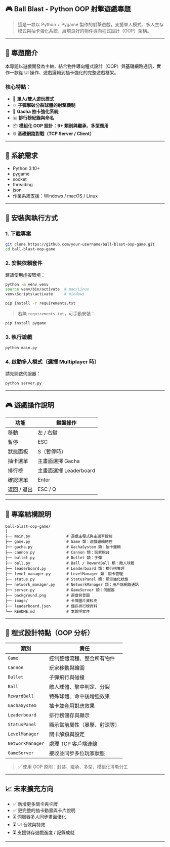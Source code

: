 
## 🎮 Ball Blast - Python OOP 射擊遊戲專題

> 這是一款以 Python + Pygame 製作的射擊遊戲，支援單人模式、多人生存模式與抽卡強化系統，展現良好的物件導向程式設計（OOP）架構。

----

## 🧠 專題簡介

本專題以遊戲開發為主軸，結合物件導向程式設計（OOP）與基礎網路通訊，實作一款從 UI 操作、遊戲邏輯到抽卡強化的完整遊戲框架。

### 核心特點：

- 🎯 **單人/雙人遊玩模式**
- 💥 **子彈擊破分裂球體的射擊機制**
- 🌟 **Gacha 抽卡強化系統**
- 📊 **排行榜紀錄與命名**
- 📦 **模組化 OOP 設計：9+ 類別與繼承、多型應用**
- 🌐 **基礎網路對戰（TCP Server / Client）**

----

## 🧩 系統需求

- Python 3.10+
- pygame
- socket
- threading
- json
- 作業系統支援：Windows / macOS / Linux

---

## 🚀 安裝與執行方式

### 1. 下載專案
```bash
git clone https://github.com/your-username/ball-blast-oop-game.git
cd ball-blast-oop-game
```

### 2. 安裝依賴套件
建議使用虛擬環境：
```bash
python -m venv venv
source venv/bin/activate  # mac/Linux
venv\Scripts\activate     # Windows

pip install -r requirements.txt
```

> 若無 `requirements.txt`，可手動安裝：
```bash
pip install pygame
```

### 3. 執行遊戲
```bash
python main.py
```

### 4. 啟動多人模式（選擇 Multiplayer 時）

請先開啟伺服器：
```bash
python server.py
```

---

## 🎮 遊戲操作說明

| 功能        | 鍵盤操作     |
|-------------|--------------|
| 移動        | 左 / 右鍵    |
| 暫停        | ESC          |
| 狀態面板    | S（暫停時）  |
| 抽卡選單    | 主畫面選擇 Gacha |
| 排行榜      | 主畫面選擇 Leaderboard |
| 確認選單    | Enter        |
| 返回 / 退出 | ESC / Q      |

---

## 🧱 專案結構說明

```
ball-blast-oop-game/
│
├── main.py                # 遊戲主程式與主選單控制
├── game.py                # Game 類：遊戲邏輯總控
├── gacha.py               # GachaSystem 類：抽卡邏輯
├── cannon.py              # Cannon 類：玩家砲台
├── bullet.py              # Bullet 類：子彈
├── ball.py                # Ball / RewardBall 類：敵人球體
├── leaderboard.py         # Leaderboard 類：排行榜管理
├── level_manager.py       # LevelManager 類：關卡管理
├── status.py              # StatusPanel 類：顯示強化狀態
├── network_manager.py     # NetworkManager 類：用戶端網路通訊
├── server.py              # GameServer 類：伺服器
├── background.png         # 遊戲背景圖
├── image/                 # 卡牌圖片資料夾
├── leaderboard.json       # 儲存排行榜資料
└── README.md              # 本說明文件
```

---

## 🧠 程式設計特點（OOP 分析）

| 類別          | 責任                          |
|---------------|-------------------------------|
| `Game`        | 控制整體流程、整合所有物件     |
| `Cannon`      | 玩家移動與繪圖                 |
| `Bullet`      | 子彈飛行與碰撞                 |
| `Ball`        | 敵人球體、擊中判定、分裂       |
| `RewardBall`  | 特殊球體、命中後增強效果       |
| `GachaSystem` | 抽卡並套用對應效果             |
| `Leaderboard` | 排行榜儲存與顯示               |
| `StatusPanel` | 顯示當前屬性（暴擊、射速等）   |
| `LevelManager`| 關卡解鎖與設定                 |
| `NetworkManager` | 處理 TCP 客戶端連線        |
| `GameServer`  | 接收並同步多位玩家狀態         |

> ✅ 使用 OOP 原則：封裝、繼承、多型、模組化清晰分工

---

## 📈 未來擴充方向

- ✅ 新增更多關卡與卡牌
- ✅ 更完整的抽卡動畫與卡片說明
- ⏳ 伺服器多人同步畫面優化
- ⏳ UI 音效與特效
- ⏳ 支援儲存遊戲進度 / 記錄成就

---



